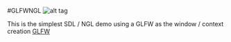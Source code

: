 #GLFWNGL
![alt tag](http://nccastaff.bournemouth.ac.uk/jmacey/GraphicsLib/Demos/SDLNGL.png)

This is the simplest SDL / NGL demo using a GLFW as the window / context creation
[GLFW](http://www.glfw.org/faq.html)